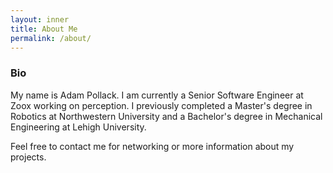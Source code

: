 ```yaml
---
layout: inner
title: About Me
permalink: /about/
---
```


### Bio

My name is Adam Pollack. I am currently a Senior Software Engineer at Zoox working on perception. I previously completed a Master's degree in Robotics at Northwestern University and a Bachelor's degree in Mechanical Engineering at Lehigh University.

Feel free to contact me for networking or more information about my projects.
